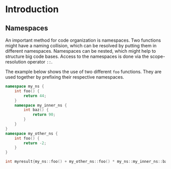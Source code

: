 # Introduction

## Namespaces

An important method for code organization is namespaces.
Two functions might have a naming collision, which can be resolved by putting them in different namespaces.
Namespaces can be nested, which might help to structure big code bases.
Access to the namespaces is done via the scope-resolution operator `::`.

The example below shows the use of two different `foo` functions.
They are used together by prefixing their respective namespaces.

```cpp
namespace my_ns {
    int foo() {
        return 44;
    }
    namespace my_inner_ns {
        int baz() {
            return 90;
        }
    }
}
namespace my_other_ns {
    int foo() {
        return -2;
    }
}

int myresult{my_ns::foo() + my_other_ns::foo() * my_ns::my_inner_ns::baz()};
```
